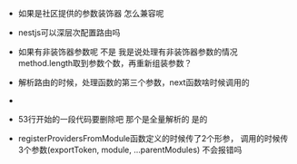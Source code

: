 - 如果是社区提供的参数装饰器 怎么兼容呢
- nestjs可以深层次配置路由吗
- 如果有非装饰器参数呢 不是 我是说处理有非装饰器参数的情况 method.length取到参数个数，再重新组装参数？
- 解析路由的时候，处理函数的第三个参数，next函数啥时候调用的
- 


- 53行开始的一段代码要删除吧 那个是全量解析的 是的
- registerProvidersFromModule函数定义的时候传了2个形参，
调用的时候传3个参数(exportToken, module, ...parentModules) 不会报错吗

